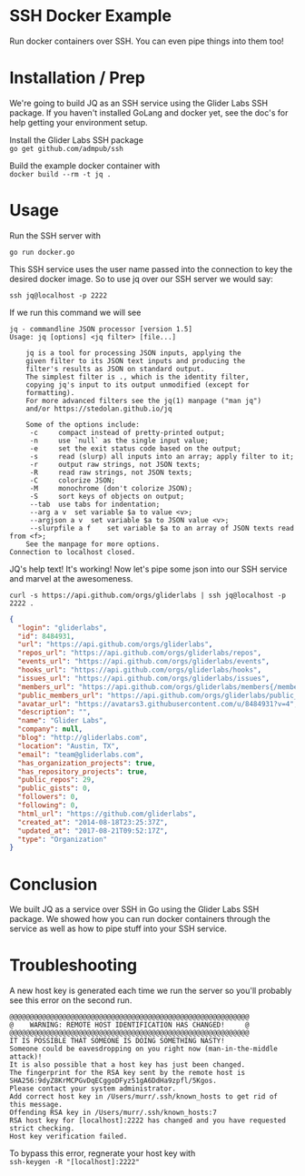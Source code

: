 # SSH Docker Example
Run docker containers over SSH.  You can even pipe things into them too!

# Installation / Prep
We're going to build JQ as an SSH service using the Glider Labs SSH package.  If you haven't installed GoLang and docker yet, see the doc's for help getting your environment setup.

Install the Glider Labs SSH package  
`go get github.com/admpub/ssh`

Build the example docker container with  
`docker build --rm -t jq .` 

# Usage
Run the SSH server with

`go run docker.go`  

This SSH service uses the user name passed into the connection to key the desired docker image.  So to use jq over our SSH server we would say:

`ssh jq@localhost -p 2222`  

If we run this command we will see

```
jq - commandline JSON processor [version 1.5]
Usage: jq [options] <jq filter> [file...]

	jq is a tool for processing JSON inputs, applying the
	given filter to its JSON text inputs and producing the
	filter's results as JSON on standard output.
	The simplest filter is ., which is the identity filter,
	copying jq's input to its output unmodified (except for
	formatting).
	For more advanced filters see the jq(1) manpage ("man jq")
	and/or https://stedolan.github.io/jq

	Some of the options include:
	 -c		compact instead of pretty-printed output;
	 -n		use `null` as the single input value;
	 -e		set the exit status code based on the output;
	 -s		read (slurp) all inputs into an array; apply filter to it;
	 -r		output raw strings, not JSON texts;
	 -R		read raw strings, not JSON texts;
	 -C		colorize JSON;
	 -M		monochrome (don't colorize JSON);
	 -S		sort keys of objects on output;
	 --tab	use tabs for indentation;
	 --arg a v	set variable $a to value <v>;
	 --argjson a v	set variable $a to JSON value <v>;
	 --slurpfile a f	set variable $a to an array of JSON texts read from <f>;
	See the manpage for more options.
Connection to localhost closed.
```

JQ's help text!  It's working!  Now let's pipe some json into our SSH service and marvel at the awesomeness.

`curl -s https://api.github.com/orgs/gliderlabs | ssh jq@localhost -p 2222 .`

```json
{
  "login": "gliderlabs",
  "id": 8484931,
  "url": "https://api.github.com/orgs/gliderlabs",
  "repos_url": "https://api.github.com/orgs/gliderlabs/repos",
  "events_url": "https://api.github.com/orgs/gliderlabs/events",
  "hooks_url": "https://api.github.com/orgs/gliderlabs/hooks",
  "issues_url": "https://api.github.com/orgs/gliderlabs/issues",
  "members_url": "https://api.github.com/orgs/gliderlabs/members{/member}",
  "public_members_url": "https://api.github.com/orgs/gliderlabs/public_members{/member}",
  "avatar_url": "https://avatars3.githubusercontent.com/u/8484931?v=4",
  "description": "",
  "name": "Glider Labs",
  "company": null,
  "blog": "http://gliderlabs.com",
  "location": "Austin, TX",
  "email": "team@gliderlabs.com",
  "has_organization_projects": true,
  "has_repository_projects": true,
  "public_repos": 29,
  "public_gists": 0,
  "followers": 0,
  "following": 0,
  "html_url": "https://github.com/gliderlabs",
  "created_at": "2014-08-18T23:25:37Z",
  "updated_at": "2017-08-21T09:52:17Z",
  "type": "Organization"
}
```

# Conclusion
We built JQ as a service over SSH in Go using the Glider Labs SSH package.  We showed how you can run docker containers through the service as well as how to pipe stuff into your SSH service.  


# Troubleshooting

A new host key is generated each time we run the server so you'll probably see this error on the second run.  
```
@@@@@@@@@@@@@@@@@@@@@@@@@@@@@@@@@@@@@@@@@@@@@@@@@@@@@@@@@@@
@    WARNING: REMOTE HOST IDENTIFICATION HAS CHANGED!     @
@@@@@@@@@@@@@@@@@@@@@@@@@@@@@@@@@@@@@@@@@@@@@@@@@@@@@@@@@@@
IT IS POSSIBLE THAT SOMEONE IS DOING SOMETHING NASTY!
Someone could be eavesdropping on you right now (man-in-the-middle attack)!
It is also possible that a host key has just been changed.
The fingerprint for the RSA key sent by the remote host is
SHA256:9dyZ8KrMCPGvDqECggoDFyz51gA6DdHa9zpfl/5Kgos.
Please contact your system administrator.
Add correct host key in /Users/murr/.ssh/known_hosts to get rid of this message.
Offending RSA key in /Users/murr/.ssh/known_hosts:7
RSA host key for [localhost]:2222 has changed and you have requested strict checking.
Host key verification failed.
```

To bypass this error, regnerate your host key with  
`ssh-keygen -R "[localhost]:2222"`
